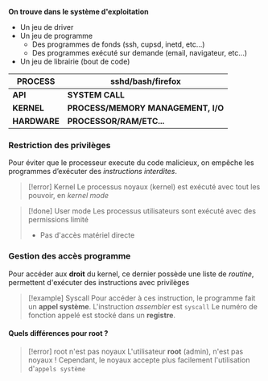 **On trouve dans le système d'exploitation**
- Un jeu de driver
- Un jeu de programme
	- Des programmes de fonds (ssh, cupsd, inetd, etc...)
	- Des programmes exécuté sur demande (email, navigateur, etc...)
- Un jeu de librairie (bout de code)


| PROCESS      | sshd/bash/firefox                  |
| ------------ | ---------------------------------- |
| **API**      | **SYSTEM CALL**                    |
| **KERNEL**   | **PROCESS/MEMORY MANAGEMENT, I/O** |
| **HARDWARE** | **PROCESSOR/RAM/ETC...**           |


### Restriction des privilèges
Pour éviter que le processeur execute du code malicieux, on empêche les programmes d’exécuter des *instructions interdites*.

> [!error] Kernel
> Le processus noyaux (kernel) est exécuté avec tout les pouvoir, en *kernel mode*

> [!done] User mode
> Les processus utilisateurs sont exécuté avec des permissions limité 
> 	- Pas d'accès matériel directe

### Gestion des accès programme
Pour accéder aux **droit** du kernel, ce dernier possède une liste de *routine*, permettent d'exécuter des instructions avec privilèges

> [!example] Syscall
>  Pour accéder à ces instruction, le programme fait un **appel système**.
>  L'instruction *assembler* est `syscall` 
>  Le numéro de fonction appelé est stocké dans un **registre**.

#### Quels différences pour root ?
> [!error] root n'est pas noyaux
> L'utilisateur **root** (admin), n'est pas noyaux !
> Cependant, le noyaux accepte plus facilement l'utilisation d'`appels système`